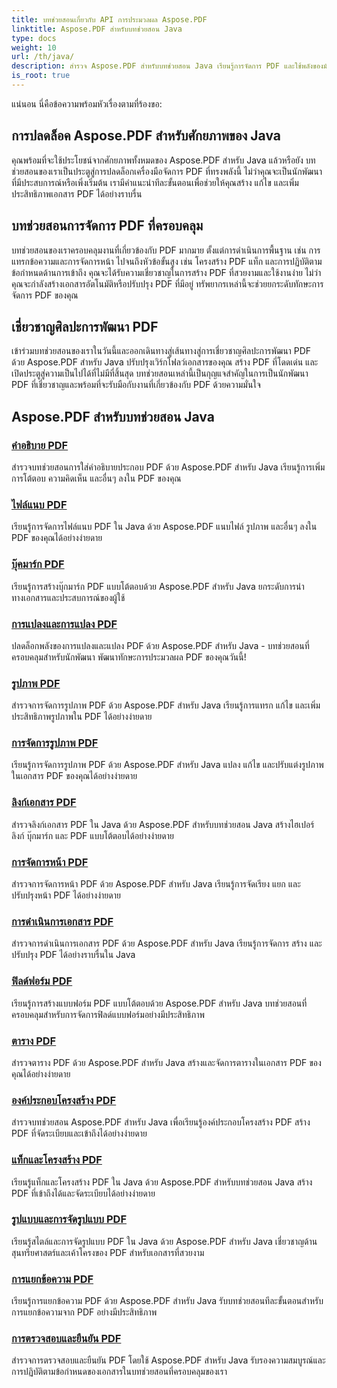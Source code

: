 ```yaml
---
title: บทช่วยสอนเกี่ยวกับ API การประมวลผล Aspose.PDF
linktitle: Aspose.PDF สำหรับบทช่วยสอน Java
type: docs
weight: 10
url: /th/java/
description: สำรวจ Aspose.PDF สำหรับบทช่วยสอน Java เรียนรู้การจัดการ PDF และใช้พลังของมันเพื่อสร้าง แก้ไข และเพิ่มประสิทธิภาพ PDF ได้อย่างราบรื่น
is_root: true
---
```

แน่นอน นี่คือข้อความพร้อมหัวเรื่องตามที่ร้องขอ:

## การปลดล็อค Aspose.PDF สำหรับศักยภาพของ Java

คุณพร้อมที่จะใช้ประโยชน์จากศักยภาพทั้งหมดของ Aspose.PDF สำหรับ Java แล้วหรือยัง บทช่วยสอนของเราเป็นประตูสู่การปลดล็อกเครื่องมือจัดการ PDF ที่ทรงพลังนี้ ไม่ว่าคุณจะเป็นนักพัฒนาที่มีประสบการณ์หรือเพิ่งเริ่มต้น เรามีคำแนะนำทีละขั้นตอนเพื่อช่วยให้คุณสร้าง แก้ไข และเพิ่มประสิทธิภาพเอกสาร PDF ได้อย่างราบรื่น

## บทช่วยสอนการจัดการ PDF ที่ครอบคลุม

บทช่วยสอนของเราครอบคลุมงานที่เกี่ยวข้องกับ PDF มากมาย ตั้งแต่การดำเนินการพื้นฐาน เช่น การแทรกข้อความและการจัดการหน้า ไปจนถึงหัวข้อขั้นสูง เช่น โครงสร้าง PDF แท็ก และการปฏิบัติตามข้อกำหนดด้านการเข้าถึง คุณจะได้รับความเชี่ยวชาญในการสร้าง PDF ที่สวยงามและใช้งานง่าย ไม่ว่าคุณจะกำลังสร้างเอกสารอัตโนมัติหรือปรับปรุง PDF ที่มีอยู่ ทรัพยากรเหล่านี้จะช่วยยกระดับทักษะการจัดการ PDF ของคุณ

## เชี่ยวชาญศิลปะการพัฒนา PDF

เข้าร่วมบทช่วยสอนของเราในวันนี้และออกเดินทางสู่เส้นทางสู่การเชี่ยวชาญศิลปะการพัฒนา PDF ด้วย Aspose.PDF สำหรับ Java ปรับปรุงเวิร์กโฟลว์เอกสารของคุณ สร้าง PDF ที่โดดเด่น และเปิดประตูสู่ความเป็นไปได้ที่ไม่มีที่สิ้นสุด บทช่วยสอนเหล่านี้เป็นกุญแจสำคัญในการเป็นนักพัฒนา PDF ที่เชี่ยวชาญและพร้อมที่จะรับมือกับงานที่เกี่ยวข้องกับ PDF ด้วยความมั่นใจ

## Aspose.PDF สำหรับบทช่วยสอน Java

### [คำอธิบาย PDF](./pdf-annotations/)
สำรวจบทช่วยสอนการใส่คำอธิบายประกอบ PDF ด้วย Aspose.PDF สำหรับ Java เรียนรู้การเพิ่มการโต้ตอบ ความคิดเห็น และอื่นๆ ลงใน PDF ของคุณ
### [ไฟล์แนบ PDF](./pdf-attachments/)
เรียนรู้การจัดการไฟล์แนบ PDF ใน Java ด้วย Aspose.PDF แนบไฟล์ รูปภาพ และอื่นๆ ลงใน PDF ของคุณได้อย่างง่ายดาย
### [บุ๊คมาร์ก PDF](./pdf-bookmarks/)
เรียนรู้การสร้างบุ๊กมาร์ก PDF แบบโต้ตอบด้วย Aspose.PDF สำหรับ Java ยกระดับการนำทางเอกสารและประสบการณ์ของผู้ใช้
### [การแปลงและการแปลง PDF](./pdf-conversion-transformation/)
ปลดล็อกพลังของการแปลงและแปลง PDF ด้วย Aspose.PDF สำหรับ Java - บทช่วยสอนที่ครอบคลุมสำหรับนักพัฒนา พัฒนาทักษะการประมวลผล PDF ของคุณวันนี้!
### [รูปภาพ PDF](./pdf-images/)
สำรวจการจัดการรูปภาพ PDF ด้วย Aspose.PDF สำหรับ Java เรียนรู้การแทรก แก้ไข และเพิ่มประสิทธิภาพรูปภาพใน PDF ได้อย่างง่ายดาย
### [การจัดการรูปภาพ PDF](./pdf-image-manipulation/)
เรียนรู้การจัดการรูปภาพ PDF ด้วย Aspose.PDF สำหรับ Java แปลง แก้ไข และปรับแต่งรูปภาพในเอกสาร PDF ของคุณได้อย่างง่ายดาย
### [ลิงก์เอกสาร PDF](./pdf-document-links/)
สำรวจลิงก์เอกสาร PDF ใน Java ด้วย Aspose.PDF สำหรับบทช่วยสอน Java สร้างไฮเปอร์ลิงก์ บุ๊กมาร์ก และ PDF แบบโต้ตอบได้อย่างง่ายดาย
### [การจัดการหน้า PDF](./pdf-page-manipulation/)
สำรวจการจัดการหน้า PDF ด้วย Aspose.PDF สำหรับ Java เรียนรู้การจัดเรียง แยก และปรับปรุงหน้า PDF ได้อย่างง่ายดาย
### [การดำเนินการเอกสาร PDF](./pdf-document-operations/)
สำรวจการดำเนินการเอกสาร PDF ด้วย Aspose.PDF สำหรับ Java เรียนรู้การจัดการ สร้าง และปรับปรุง PDF ได้อย่างราบรื่นใน Java
### [ฟิลด์ฟอร์ม PDF](./pdf-form-fields/)
เรียนรู้การสร้างแบบฟอร์ม PDF แบบโต้ตอบด้วย Aspose.PDF สำหรับ Java บทช่วยสอนที่ครอบคลุมสำหรับการจัดการฟิลด์แบบฟอร์มอย่างมีประสิทธิภาพ
### [ตาราง PDF](./pdf-tables/)
สำรวจตาราง PDF ด้วย Aspose.PDF สำหรับ Java สร้างและจัดการตารางในเอกสาร PDF ของคุณได้อย่างง่ายดาย 
### [องค์ประกอบโครงสร้าง PDF](./pdf-structure-elements/)
สำรวจบทช่วยสอน Aspose.PDF สำหรับ Java เพื่อเรียนรู้องค์ประกอบโครงสร้าง PDF สร้าง PDF ที่จัดระเบียบและเข้าถึงได้อย่างง่ายดาย
### [แท็กและโครงสร้าง PDF](./pdf-tags-and-structure/)
เรียนรู้แท็กและโครงสร้าง PDF ใน Java ด้วย Aspose.PDF สำหรับบทช่วยสอน Java สร้าง PDF ที่เข้าถึงได้และจัดระเบียบได้อย่างง่ายดาย
### [รูปแบบและการจัดรูปแบบ PDF](./pdf-styles-and-formatting/)
เรียนรู้สไตล์และการจัดรูปแบบ PDF ใน Java ด้วย Aspose.PDF สำหรับ Java เชี่ยวชาญด้านสุนทรียศาสตร์และเค้าโครงของ PDF สำหรับเอกสารที่สวยงาม
### [การแยกข้อความ PDF](./pdf-text-extraction/)
เรียนรู้การแยกข้อความ PDF ด้วย Aspose.PDF สำหรับ Java รับบทช่วยสอนทีละขั้นตอนสำหรับการแยกข้อความจาก PDF อย่างมีประสิทธิภาพ
### [การตรวจสอบและยืนยัน PDF](./pdf-validation-and-verification/)
สำรวจการตรวจสอบและยืนยัน PDF โดยใช้ Aspose.PDF สำหรับ Java รับรองความสมบูรณ์และการปฏิบัติตามข้อกำหนดของเอกสารในบทช่วยสอนที่ครอบคลุมของเรา